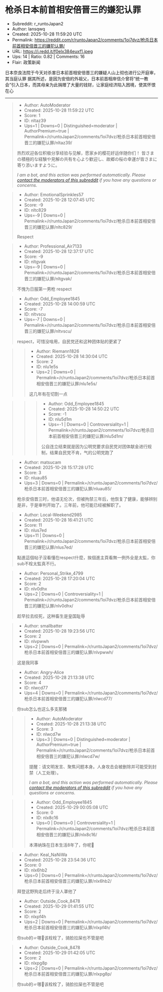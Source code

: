 # 枪杀日本前首相安倍晋三的嫌犯认罪

- Subreddit: r_runtoJapan2
- Author: lansqwq
- Created: 2025-10-28 11:59:20 UTC
- Permalink: https://reddit.com/r/runtoJapan2/comments/1oi7dvz/枪杀日本前首相安倍晋三的嫌犯认罪/
- URL: https://i.redd.it/f0elx384euxf1.jpeg
- Ups: 14 | Ratio: 0.82 | Comments: 16
- Flair: 政策新闻


日本奈良法院于今天对杀害日本前首相安倍晋三的嫌疑人山上彻也进行公开庭审，其当庭认罪
据其所述，是因为安倍的外祖父，日本前首相岸信介曾将“统一教会”引入日本，而其母亲为此捐赠了大量的钱财，让家庭经济陷入困境，使其怀恨在心


---

> - Author: AutoModerator
> - Created: 2025-10-28 11:59:22 UTC
> - Score: 1
> - ID: nltaz39
> - Ups=1 | Downs=0 | Distinguished=moderator | AuthorPremium=true | Permalink=/r/runtoJapan2/comments/1oi7dvz/枪杀日本前首相安倍晋三的嫌犯认罪/nltaz39/
>
> 热烈欢迎各位积极分享经验与见解，愿家乡的樱花好运伴随你们！
> 皆さまの積極的な経験や見解の共有を心より歓迎し、故郷の桜の幸運が皆さまに寄り添いますように。
> 
> *I am a bot, and this action was performed automatically. Please [contact the moderators of this subreddit](/message/compose/?to=/r/runtoJapan2) if you have any questions or concerns.*

> - Author: EmotionalSprinkles57
> - Created: 2025-10-28 12:07:45 UTC
> - Score: -9
> - ID: nltc829
> - Ups=-9 | Downs=0 | Permalink=/r/runtoJapan2/comments/1oi7dvz/枪杀日本前首相安倍晋三的嫌犯认罪/nltc829/
>
> Respect

> - Author: Professional_Air7133
> - Created: 2025-10-28 12:37:17 UTC
> - Score: -9
> - ID: nltgvak
> - Ups=-9 | Downs=0 | Permalink=/r/runtoJapan2/comments/1oi7dvz/枪杀日本前首相安倍晋三的嫌犯认罪/nltgvak/
>
> 不愧为日服第一男枪 respect

> - Author: Odd_Employee1845
> - Created: 2025-10-28 14:00:59 UTC
> - Score: -7
> - ID: nltvscu
> - Ups=-7 | Downs=0 | Permalink=/r/runtoJapan2/comments/1oi7dvz/枪杀日本前首相安倍晋三的嫌犯认罪/nltvscu/
>
> respect，可惜没啥用，自民党还和这种团体贴的更紧了

>> - Author: Riemann1826
>> - Created: 2025-10-28 14:30:04 UTC
>> - Score: 2
>> - ID: nlu1e5s
>> - Ups=2 | Downs=0 | Permalink=/r/runtoJapan2/comments/1oi7dvz/枪杀日本前首相安倍晋三的嫌犯认罪/nlu1e5s/
>>
>> 这几年有在切割一点

>>> - Author: Odd_Employee1845
>>> - Created: 2025-10-28 14:50:22 UTC
>>> - Score: -1
>>> - ID: nlu5d1m
>>> - Ups=-1 | Downs=0 | Controversiality=1 | Permalink=/r/runtoJapan2/comments/1oi7dvz/枪杀日本前首相安倍晋三的嫌犯认罪/nlu5d1m/
>>>
>>> 公自连立结束就是因为公明党要求自民党对团体献金进行规制，结果自民党不肯，气的公明党跑了

> - Author: matsucam
> - Created: 2025-10-28 15:17:28 UTC
> - Score: 3
> - ID: nluau85
> - Ups=3 | Downs=0 | Permalink=/r/runtoJapan2/comments/1oi7dvz/枪杀日本前首相安倍晋三的嫌犯认罪/nluau85/
>
> 枪杀安倍晋三时，他语无伦次，但被拘禁三年后，他恢复了健康，能够辨别是非，于是审判开始了。三年前，他可能已经被解职了。

> - Author: Local-Weekend2985
> - Created: 2025-10-28 16:41:21 UTC
> - Score: 11
> - ID: nlus7ed
> - Ups=11 | Downs=0 | Permalink=/r/runtoJapan2/comments/1oi7dvz/枪杀日本前首相安倍晋三的嫌犯认罪/nlus7ed/
>
> 點進這個帖子沒看懂在respect什麼，挨個進主頁看無一例外全是太監，你sub不栓太監真不行。

> - Author: Personal_Strike_4799
> - Created: 2025-10-28 17:20:04 UTC
> - Score: 2
> - ID: nlv0dhx
> - Ups=2 | Downs=0 | Controversiality=1 | Permalink=/r/runtoJapan2/comments/1oi7dvz/枪杀日本前首相安倍晋三的嫌犯认罪/nlv0dhx/
>
> 趁早拉去绞死，这种畜生是皇国耻辱

> - Author: smallbatter
> - Created: 2025-10-28 19:23:56 UTC
> - Score: 2
> - ID: nlvpwwh
> - Ups=2 | Downs=0 | Permalink=/r/runtoJapan2/comments/1oi7dvz/枪杀日本前首相安倍晋三的嫌犯认罪/nlvpwwh/
>
> 这是我同事

> - Author: Angry-Alice
> - Created: 2025-10-28 21:13:38 UTC
> - Score: 4
> - ID: nlwcd77
> - Ups=4 | Downs=0 | Permalink=/r/runtoJapan2/comments/1oi7dvz/枪杀日本前首相安倍晋三的嫌犯认罪/nlwcd77/
>
> 你sub怎么也这么多支那猪

>> - Author: AutoModerator
>> - Created: 2025-10-28 21:13:38 UTC
>> - Score: 3
>> - ID: nlwcd7w
>> - Ups=3 | Downs=0 | Distinguished=moderator | AuthorPremium=true | Permalink=/r/runtoJapan2/comments/1oi7dvz/枪杀日本前首相安倍晋三的嫌犯认罪/nlwcd7w/
>>
>> 提醒：请文明发言、聚焦问题本身。人身攻击会被删除并可能受到封禁（人工处理）。
>> 
>> *I am a bot, and this action was performed automatically. Please [contact the moderators of this subreddit](/message/compose/?to=/r/runtoJapan2) if you have any questions or concerns.*

>> - Author: Odd_Employee1845
>> - Created: 2025-10-29 00:05:08 UTC
>> - Score: 0
>> - ID: nlx8c16
>> - Ups=0 | Downs=0 | Controversiality=1 | Permalink=/r/runtoJapan2/comments/1oi7dvz/枪杀日本前首相安倍晋三的嫌犯认罪/nlx8c16/
>>
>> 本滞纳珠在日本生活8年了，你呢🤣

> - Author: Keal_NaNiWa
> - Created: 2025-10-28 23:54:36 UTC
> - Score: 0
> - ID: nlx6hb2
> - Ups=0 | Downs=0 | Permalink=/r/runtoJapan2/comments/1oi7dvz/枪杀日本前首相安倍晋三的嫌犯认罪/nlx6hb2/
>
> 拜登这野狗走后终于没人罩他了

> - Author: Outside_Cook_8478
> - Created: 2025-10-29 01:41:55 UTC
> - Score: 2
> - ID: nlxpf4h
> - Ups=2 | Downs=0 | Permalink=/r/runtoJapan2/comments/1oi7dvz/枪杀日本前首相安倍晋三的嫌犯认罪/nlxpf4h/
>
> 你sub的☞哪🐖该栓栓了，骑脸拉屎也不管是吧

> - Author: Outside_Cook_8478
> - Created: 2025-10-29 01:42:05 UTC
> - Score: 2
> - ID: nlxpg8p
> - Ups=2 | Downs=0 | Permalink=/r/runtoJapan2/comments/1oi7dvz/枪杀日本前首相安倍晋三的嫌犯认罪/nlxpg8p/
>
> 你sub的☞哪🐖该栓栓了，骑脸拉屎也不管是吧
